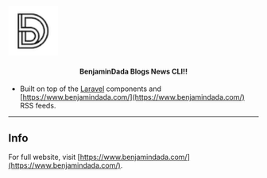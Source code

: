 <p align="left">
    <img title="Laravel Zero" height="100" src="/icon.png" />
</p>

<h4> <center>BenjaminDada Blogs News CLI!!</center></h4>

- Built on top of the [Laravel](https://laravel.com) components and [https://www.benjamindada.com/](https://www.benjamindada.com/) RSS feeds.

------

## Info

For full website, visit [https://www.benjamindada.com/](https://www.benjamindada.com/).

